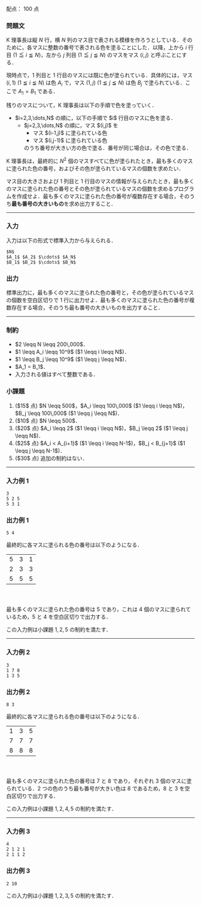 配点： $100$ 点

### 問題文

K 理事長は縦 $N$ 行，横 $N$ 列のマス目で表される模様を作ろうとしている．そのために，各マスに整数の番号で表される色を塗ることにした．以降，上から $i$ 行目 ($1 \leqq i \leqq N$)，左から $j$ 列目 ($1 \leqq j \leqq N$) のマスをマス $(i,j)$ と呼ぶことにする．

現時点で，$1$ 列目と $1$ 行目のマスには既に色が塗られている．具体的には，マス $(i,1)$ ($1 \leqq i \leqq N$) は色 $A_i$ で，マス $(1,j)$ ($1 \leqq j \leqq N$) は色 $B_j$ で塗られている．ここで $A_1 = B_1$ である．

残りのマスについて，K 理事長は以下の手順で色を塗っていく．

<ul>
<li> $i=2,3,\dots,N$ の順に，以下の手順で $i$ 行目のマスに色を塗る．
<ul>
<li> $j=2,3,\dots,N$ の順に，マス $(i,j)$ を
<ul>
<li> マス $(i-1,j)$ に塗られている色
<li> マス $(i,j-1)$ に塗られている色
</ul>
のうち番号が大きい方の色で塗る．番号が同じ場合は，その色で塗る．
</ul>
</ul>

K 理事長は，最終的に $N^2$ 個のマスすべてに色が塗られたとき，最も多くのマスに塗られた色の番号，およびその色が塗られているマスの個数を求めたい．

マス目の大きさおよび $1$ 列目と $1$ 行目のマスの情報が与えられたとき，最も多くのマスに塗られた色の番号とその色が塗られているマスの個数を求めるプログラムを作成せよ．最も多くのマスに塗られた色の番号が複数存在する場合，そのうち<b>最も番号の大きいもの</b>を求め出力すること．

---

### 入力

入力は以下の形式で標準入力から与えられる．

~~~
$N$
$A_1$ $A_2$ $\cdots$ $A_N$
$B_1$ $B_2$ $\cdots$ $B_N$
~~~

### 出力

標準出力に，最も多くのマスに塗られた色の番号と，その色が塗られているマスの個数を空白区切りで $1$ 行に出力せよ．最も多くのマスに塗られた色の番号が複数存在する場合，そのうち最も番号の大きいものを出力すること．

---

### 制約

<ul>
<li> $2 \leqq N \leqq 200\,000$．
<li> $1 \leqq A_i \leqq 10^9$ ($1 \leqq i \leqq N$)．
<li> $1 \leqq B_j \leqq 10^9$ ($1 \leqq j \leqq N$)．
<li> $A_1 = B_1$．
<li> 入力される値はすべて整数である．
</ul>

### 小課題

<ol>
<li> ($15$ 点) $N \leqq 500$，$A_i \leqq 100\,000$ ($1 \leqq i \leqq N$)，$B_j \leqq 100\,000$ ($1 \leqq j \leqq N$)．
<li> ($10$ 点) $N \leqq 500$．
<li> ($20$ 点) $A_i \leqq 2$ ($1 \leqq i \leqq N$)，$B_j \leqq 2$ ($1 \leqq j \leqq N$)．
<li> ($25$ 点) $A_i < A_{i+1}$ ($1 \leqq i \leqq N-1$)，$B_j < B_{j+1}$ ($1 \leqq j \leqq N-1$)．
<li> ($30$ 点) 追加の制約はない．
</ol>

---

### 入力例 1

~~~
3
5 2 5
5 3 1
~~~

### 出力例 1

~~~
5 4
~~~

最終的に各マスに塗られる色の番号は以下のようになる．

<style>
.table-bordered {
    text-align: center;
    width: 120px;
    height: 120px;
    max-width: 100%;
}
</style>

<p>
<table class="table-bordered">
    <tr>
        <td>5</td>
        <td>3</td>
        <td>1</td>
    </tr>
    <tr>
        <td>2</td>
        <td>3</td>
        <td>3</td>
    </tr>
    <tr>
        <td>5</td>
        <td>5</td>
        <td>5</td>
    </tr>
</table>
</p>

最も多くのマスに塗られた色の番号は $5$ であり，これは $4$ 個のマスに塗られているため，$5$ と $4$ を空白区切りで出力する．

この入力例は小課題 $1,2,5$ の制約を満たす．

---

### 入力例 2

~~~
3
1 7 8
1 3 5
~~~

### 出力例 2

~~~
8 3
~~~

最終的に各マスに塗られる色の番号は以下のようになる．

<p>
<table class="table-bordered">
    <tr>
        <td>1</td>
        <td>3</td>
        <td>5</td>
    </tr>
    <tr>
        <td>7</td>
        <td>7</td>
        <td>7</td>
    </tr>
    <tr>
        <td>8</td>
        <td>8</td>
        <td>8</td>
    </tr>
</table>
</p>

最も多くのマスに塗られた色の番号は $7$ と $8$ であり，それぞれ $3$ 個のマスに塗られている．$2$ つの色のうち最も番号が大きい色は $8$ であるため，$8$ と $3$ を空白区切りで出力する．

この入力例は小課題 $1,2,4,5$ の制約を満たす．

---

### 入力例 3

~~~
4
2 1 2 1
2 1 1 2
~~~

### 出力例 3

~~~
2 10
~~~

この入力例は小課題 $1,2,3,5$ の制約を満たす．
